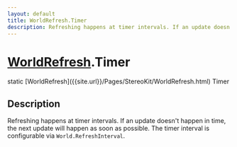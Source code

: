 ```yaml
---
layout: default
title: WorldRefresh.Timer
description: Refreshing happens at timer intervals. If an update doesn't happen in time, the next update will happen as soon as possible. The timer interval is configurable via World.RefreshInterval.
---
```

# [WorldRefresh]({{site.url}}/Pages/StereoKit/WorldRefresh.html).Timer

<div class='signature' markdown='1'>
static [WorldRefresh]({{site.url}}/Pages/StereoKit/WorldRefresh.html) Timer
</div>

## Description
Refreshing happens at timer intervals. If an update
doesn't happen in time, the next update will happen as soon as
possible. The timer interval is configurable via
`World.RefreshInterval`.

